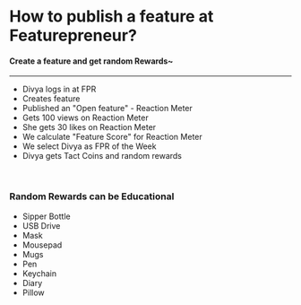 # How to publish a feature at Featurepreneur?
#### Create a feature and get random Rewards~

---

- Divya logs in at FPR 
- Creates feature
- Published an "Open feature" - Reaction Meter
- Gets 100 views on Reaction Meter
- She gets 30 likes on Reaction Meter
- We calculate "Feature Score" for Reaction Meter
- We select Divya as FPR of the Week
- Divya gets Tact Coins and random rewards

​
### Random Rewards can be Educational

- Sipper Bottle
- USB Drive
- Mask 
- Mousepad
- Mugs 
- Pen 
- Keychain 
- Diary
- Pillow


